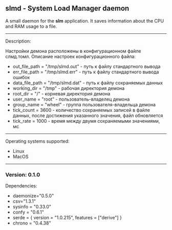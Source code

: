 ## slmd - System Load Manager daemon

A small daemon for the **slm** application. It saves information about the CPU and RAM usage to a file.

-----------------------------
Description:

Настройки демона расположены в конфигурационном файле слмд.томл.
Описание настроек конфигурационного файла:
- out_file_path = "/tmp/slmd.out" - путь к файлу стандартного вывода
- err_file_path = "/tmp/slmd.err" - путь к файлу стандартного вывода ошибок
- data_file_path = "/tmp/slmd.dat" - путь к файлу сохраняемых данных
- working_dir = "/tmp" - рабочая директория демона
- root_dir = "/" - корневая директория демона
- user_name = "root" - пользователь-владелец демона
- group_name = "wheel" - группа пользователя-владельца демона
- tick_count = 3600 - количество сохраняемых записей в файле данных, после достижения указанного значения, файл обновляется
- tick_rate = 1000 - время между двумя сохраняемыми значениями, мс
-----------------------------

Operating systems supported:

  - Linux
  - MacOS

-----------------------------
### Version: 0.1.0
Dependencies:

- daemonize="0.5.0"
- csv="1.3.1"
- sysinfo = "0.33.0"
- confy = "0.6.1"
- serde = { version = "1.0.215", features = ["derive"] }
- chrono = "0.4.38"

